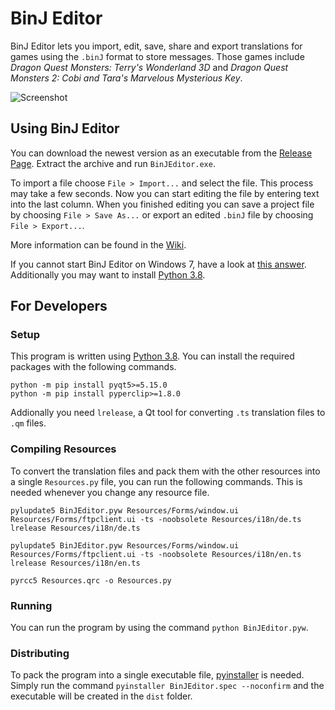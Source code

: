 # BinJ Editor
BinJ Editor lets you import, edit, save, share and export translations for games using the `.binJ` format to store messages. Those games include _Dragon Quest Monsters: Terry's Wonderland 3D_ and _Dragon Quest Monsters 2: Cobi and Tara's Marvelous Mysterious Key_.

![Screenshot](https://user-images.githubusercontent.com/44297391/91449697-b562e480-e87b-11ea-983f-1c6407ecef3a.png)


## Using BinJ Editor
You can download the newest version as an executable from the [Release Page](https://github.com/Ich73/BinJEditor/releases/latest). Extract the archive and run `BinJEditor.exe`.  
  
To import a file choose `File > Import...` and select the file. This process may take a few seconds. Now you can start editing the file by entering text into the last column. When you finished editing you can save a project file by choosing `File > Save As...` or export an edited `.binJ` file by choosing `File > Export...`.
  
More information can be found in the [Wiki](https://github.com/Ich73/BinJEditor/wiki).

If you cannot start BinJ Editor on Windows 7, have a look at [this answer](https://github.com/pyinstaller/pyinstaller/issues/4706#issuecomment-633586051). Additionally you may want to install [Python 3.8](https://www.python.org/downloads/release/python-383/).


## For Developers
### Setup
This program is written using [Python 3.8](https://www.python.org/downloads/release/python-383/). You can install the required packages with the following commands.
```
python -m pip install pyqt5>=5.15.0
python -m pip install pyperclip>=1.8.0
```
Addionally you need `lrelease`, a Qt tool for converting `.ts` translation files to `.qm` files.  

### Compiling Resources
To convert the translation files and pack them with the other resources into a single `Resources.py` file, you can run the following commands. This is needed whenever you change any resource file.
```
pylupdate5 BinJEditor.pyw Resources/Forms/window.ui Resources/Forms/ftpclient.ui -ts -noobsolete Resources/i18n/de.ts
lrelease Resources/i18n/de.ts

pylupdate5 BinJEditor.pyw Resources/Forms/window.ui Resources/Forms/ftpclient.ui -ts -noobsolete Resources/i18n/en.ts
lrelease Resources/i18n/en.ts

pyrcc5 Resources.qrc -o Resources.py
```

### Running
You can run the program by using the command `python BinJEditor.pyw`.

### Distributing
To pack the program into a single executable file, [pyinstaller](http://www.pyinstaller.org/) is needed. Simply run the command `pyinstaller BinJEditor.spec --noconfirm` and the executable will be created in the `dist` folder.
